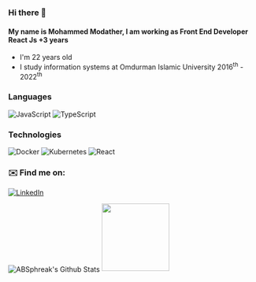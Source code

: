 ### Hi there 👋
#### My name is Mohammed Modather, I am working as Front End Developer React Js +3 years
* I'm 22 years old
* I study information systems at Omdurman Islamic University 2016<sup>th</sup> - 2022<sup>th</sup>

### Languages

![JavaScript](https://img.shields.io/badge/-JavaScript-000?&logo=JavaScript)
![TypeScript](https://img.shields.io/badge/-TypeScript-000?&logo=TypeScript)

### Technologies

![Docker](https://img.shields.io/badge/-Docker-000?&logo=Docker)
![Kubernetes](https://img.shields.io/badge/-Kubernetes-000?&logo=Kubernetes)
![React](https://img.shields.io/badge/-React-000?&logo=React)

### ✉️ Find me on:

<a href="https://www.linkedin.com/in/mohammed-modather2020/" target="_blank"><img src="https://img.shields.io/badge/LinkedIn-%230077B5.svg?&style=flat-square&logo=linkedin&logoColor=white" alt="LinkedIn"></a>

<div>
    <img align="center" src="https://github-readme-stats.vercel.app/api?username=MohammedModather2020&include_all_commits=true&count_private=true&show_icons=true&line_height=20&title_color=7A7ADB&icon_color=2234AE&text_color=D3D3D3&bg_color=0,000000,130F40" alt="ABSphreak's Github Stats">
    <a href="https://m4m2020.000webhostapp.com/my-work/cv/index.html">
      <!-- wi*quL3fcV --><img height="137px" src="https://github-readme-stats.vercel.app/api/top-langs/?username=mohammedmodather2020&hide=html&hide_title=true&hide_border=true&layout=compact&langs_count=6&exclude_repo=comp426,Redventures-Movie-Quotes&text_color=000&icon_color=fff&bg_color=0,52fa5a,4dfcff,c64dff&theme=graywhite" />
    </a>
  </div>
